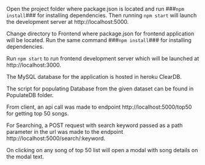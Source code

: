 
Open the project folder where package.json is located and run 
###`npm install`###
for installing dependencies. Then running `npm start` will launch the development server at http://localhost:5000.

Change directory to Frontend where package.json for frontend application will be located. Run the same command
###`npm install`### for installing dependencies.

Run `npm start` to run frontend development server which will be launched at http://localhost:3000.

The MySQL database for the application is hosted in heroku ClearDB.   

The script for populating Database from the given dataset can be found in PopulateDB folder.

From client, an api call was made to endpoint http://localhost:5000/top50 for getting top 50 songs.

For Searching, a POST request with search keyword passed as a path parameter in the url was made to the 
endpoint http://localhost:5000/search/:keyword.  

On clicking on any song of top 50 list will open a modal with song details on the modal text. 

